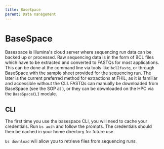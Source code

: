 ```yaml
---
title: BaseSpace
parent: Data management
---
```


# BaseSpace

Basespace is Illumina's cloud server where sequencing run data can be backed up or processed. Raw sequencing data is in the form of BCL files which have to be extracted and converted to FASTQs for most applications. This can be done at the command line via tools like `bcl2fastq`, or through BaseSpace with the sample sheet provided for the sequencing run. The later is the current preferred method for extractions at FHIL, as it is familiar and accessible without the CLI. FASTQs can manually be downloaded from BaseSpace (see the SOP at ), or they can be downloaded on the HPC via the `BaseSpaceCLI` module. 

## CLI

The first time you use the basespace CLI, you will need to cache your credentials. Run `bs auth` and follow the prompts. The credentials should then be cached in your home directory for future use. 

`bs download` will allow you to retrieve files from sequencing runs. 